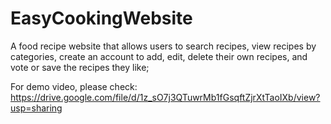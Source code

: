 # EasyCookingWebsite

A food recipe website that allows users to search recipes, view recipes by categories, create an account to add, edit, delete their own recipes, and vote or save the recipes they like;

For demo video, please check: https://drive.google.com/file/d/1z_sO7j3QTuwrMb1fGsqftZjrXtTaoIXb/view?usp=sharing
